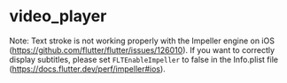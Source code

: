 # video_player

Note: Text stroke is not working properly with the Impeller engine on iOS (https://github.com/flutter/flutter/issues/126010). If you want to correctly display subtitles, please set `FLTEnableImpeller` to false in the Info.plist file (https://docs.flutter.dev/perf/impeller#ios).
